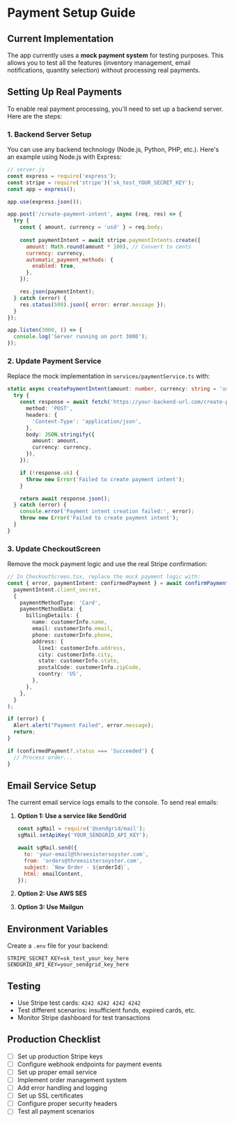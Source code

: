 # Payment Setup Guide

## Current Implementation

The app currently uses a **mock payment system** for testing purposes. This allows you to test all the features (inventory management, email notifications, quantity selection) without processing real payments.

## Setting Up Real Payments

To enable real payment processing, you'll need to set up a backend server. Here are the steps:

### 1. Backend Server Setup

You can use any backend technology (Node.js, Python, PHP, etc.). Here's an example using Node.js with Express:

```javascript
// server.js
const express = require('express');
const stripe = require('stripe')('sk_test_YOUR_SECRET_KEY');
const app = express();

app.use(express.json());

app.post('/create-payment-intent', async (req, res) => {
  try {
    const { amount, currency = 'usd' } = req.body;
    
    const paymentIntent = await stripe.paymentIntents.create({
      amount: Math.round(amount * 100), // Convert to cents
      currency: currency,
      automatic_payment_methods: {
        enabled: true,
      },
    });

    res.json(paymentIntent);
  } catch (error) {
    res.status(500).json({ error: error.message });
  }
});

app.listen(3000, () => {
  console.log('Server running on port 3000');
});
```

### 2. Update Payment Service

Replace the mock implementation in `services/paymentService.ts` with:

```typescript
static async createPaymentIntent(amount: number, currency: string = 'usd'): Promise<PaymentIntent> {
  try {
    const response = await fetch('https://your-backend-url.com/create-payment-intent', {
      method: 'POST',
      headers: {
        'Content-Type': 'application/json',
      },
      body: JSON.stringify({
        amount: amount,
        currency: currency,
      }),
    });

    if (!response.ok) {
      throw new Error('Failed to create payment intent');
    }

    return await response.json();
  } catch (error) {
    console.error('Payment intent creation failed:', error);
    throw new Error('Failed to create payment intent');
  }
}
```

### 3. Update CheckoutScreen

Remove the mock payment logic and use the real Stripe confirmation:

```typescript
// In CheckoutScreen.tsx, replace the mock payment logic with:
const { error, paymentIntent: confirmedPayment } = await confirmPayment(
  paymentIntent.client_secret,
  {
    paymentMethodType: 'Card',
    paymentMethodData: {
      billingDetails: {
        name: customerInfo.name,
        email: customerInfo.email,
        phone: customerInfo.phone,
        address: {
          line1: customerInfo.address,
          city: customerInfo.city,
          state: customerInfo.state,
          postalCode: customerInfo.zipCode,
          country: 'US',
        },
      },
    },
  }
);

if (error) {
  Alert.alert("Payment Failed", error.message);
  return;
}

if (confirmedPayment?.status === 'Succeeded') {
  // Process order...
}
```

## Email Service Setup

The current email service logs emails to the console. To send real emails:

1. **Option 1: Use a service like SendGrid**
   ```javascript
   const sgMail = require('@sendgrid/mail');
   sgMail.setApiKey('YOUR_SENDGRID_API_KEY');
   
   await sgMail.send({
     to: 'your-email@threesistersoyster.com',
     from: 'orders@threesistersoyster.com',
     subject: `New Order - ${orderId}`,
     html: emailContent,
   });
   ```

2. **Option 2: Use AWS SES**
3. **Option 3: Use Mailgun**

## Environment Variables

Create a `.env` file for your backend:
```
STRIPE_SECRET_KEY=sk_test_your_key_here
SENDGRID_API_KEY=your_sendgrid_key_here
```

## Testing

- Use Stripe test cards: `4242 4242 4242 4242`
- Test different scenarios: insufficient funds, expired cards, etc.
- Monitor Stripe dashboard for test transactions

## Production Checklist

- [ ] Set up production Stripe keys
- [ ] Configure webhook endpoints for payment events
- [ ] Set up proper email service
- [ ] Implement order management system
- [ ] Add error handling and logging
- [ ] Set up SSL certificates
- [ ] Configure proper security headers
- [ ] Test all payment scenarios 